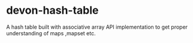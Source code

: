 # devon-hash-table
A hash table built with associative array API implementation to get proper understanding of maps ,mapset etc.
